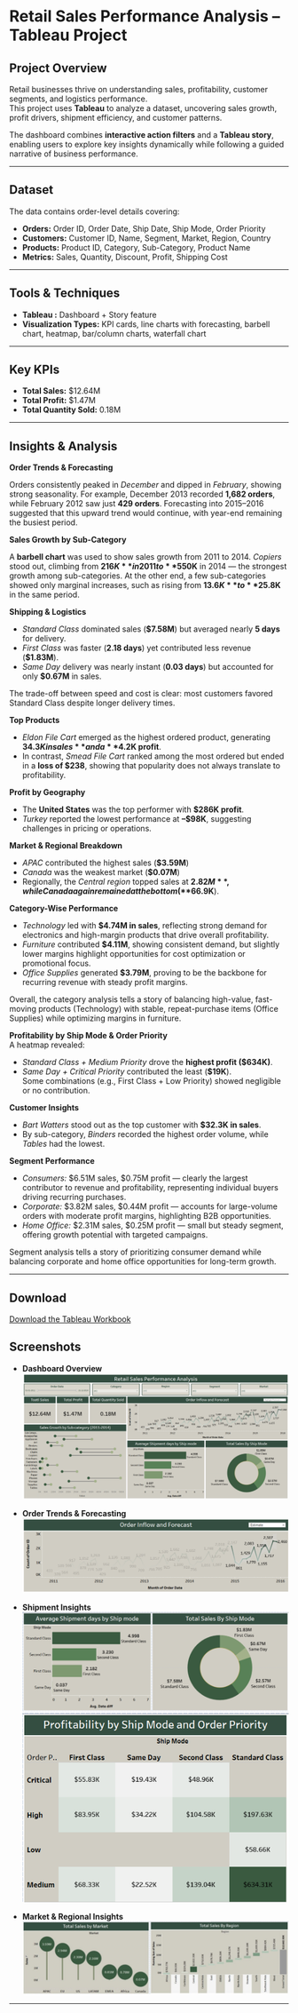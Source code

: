 # Retail Sales Performance Analysis – Tableau Project

## Project Overview

Retail businesses thrive on understanding sales, profitability, customer segments, and logistics performance.  
This project uses **Tableau** to analyze a dataset, uncovering sales growth, profit drivers, shipment efficiency, and customer patterns.

The dashboard combines **interactive action filters** and a **Tableau story**, enabling users to explore key insights dynamically while following a guided narrative of business performance.

---

## Dataset

The data contains order-level details covering:

* **Orders:** Order ID, Order Date, Ship Date, Ship Mode, Order Priority  
* **Customers:** Customer ID, Name, Segment, Market, Region, Country  
* **Products:** Product ID, Category, Sub-Category, Product Name  
* **Metrics:** Sales, Quantity, Discount, Profit, Shipping Cost  

---

## Tools & Techniques

* **Tableau :** Dashboard + Story feature 
* **Visualization Types:** KPI cards, line charts with forecasting, barbell chart, heatmap, bar/column charts, waterfall chart  

---

## Key KPIs

* **Total Sales:** $12.64M  
* **Total Profit:** $1.47M  
* **Total Quantity Sold:** 0.18M  

---

## Insights & Analysis

**Order Trends & Forecasting**  

Orders consistently peaked in *December* and dipped in *February*, showing strong seasonality. For example, December 2013 recorded **1,682 orders**, while February 2012 saw just **429 orders**. Forecasting into 2015–2016 suggested that this upward trend would continue, with year-end remaining the busiest period.

**Sales Growth by Sub-Category** 

A **barbell chart** was used to show sales growth from 2011 to 2014. *Copiers* stood out, climbing from **$216K** in 2011 to **$550K** in 2014 — the strongest growth among sub-categories. At the other end, a few sub-categories showed only marginal increases, such as rising from **$13.6K** to **$25.8K** in the same period.

**Shipping & Logistics**

* *Standard Class* dominated sales (**$7.58M**) but averaged nearly **5 days** for delivery.  
* *First Class* was faster (**2.18 days**) yet contributed less revenue (**$1.83M**).  
* *Same Day* delivery was nearly instant (**0.03 days**) but accounted for only **$0.67M** in sales.  

The trade-off between speed and cost is clear: most customers favored Standard Class despite longer delivery times.

**Top Products**

* *Eldon File Cart* emerged as the highest ordered product, generating **$34.3K in sales** and a **$4.2K profit**.  
* In contrast, *Smead File Cart* ranked among the most ordered but ended in a **loss of $238**, showing that popularity does not always translate to profitability.

**Profit by Geography**

* The **United States** was the top performer with **$286K profit**.  
* *Turkey* reported the lowest performance at **–$98K**, suggesting challenges in pricing or operations.

**Market & Regional Breakdown**

* *APAC* contributed the highest sales (**$3.59M**)  
* *Canada* was the weakest market (**$0.07M**)  
* Regionally, the *Central region* topped sales at **$2.82M**, while Canada again remained at the bottom (**$66.9K**).

**Category-Wise Performance**

* *Technology* led with **$4.74M in sales**, reflecting strong demand for electronics and high-margin products that drive overall profitability.  
* *Furniture* contributed **$4.11M**, showing consistent demand, but slightly lower margins highlight opportunities for cost optimization or promotional focus.  
* *Office Supplies* generated **$3.79M**, proving to be the backbone for recurring revenue with steady profit margins.  

Overall, the category analysis tells a story of balancing high-value, fast-moving products (Technology) with stable, repeat-purchase items (Office Supplies) while optimizing margins in furniture.

**Profitability by Ship Mode & Order Priority**  
A heatmap revealed:

* *Standard Class + Medium Priority* drove the **highest profit ($634K)**.  
* *Same Day + Critical Priority* contributed the least (**$19K**).  
  Some combinations (e.g., First Class + Low Priority) showed negligible or no contribution.

**Customer Insights**

* *Bart Watters* stood out as the top customer with **$32.3K in sales**.  
* By sub-category, *Binders* recorded the highest order volume, while *Tables* had the lowest.

**Segment Performance**

* *Consumers:* $6.51M sales, $0.75M profit — clearly the largest contributor to revenue and profitability, representing individual buyers driving recurring purchases.  
* *Corporate:* $3.82M sales, $0.44M profit — accounts for large-volume orders with moderate profit margins, highlighting B2B opportunities.  
* *Home Office:* $2.31M sales, $0.25M profit — small but steady segment, offering growth potential with targeted campaigns.  

Segment analysis tells a story of prioritizing consumer demand while balancing corporate and home office opportunities for long-term growth.

---
## Download 

[Download the Tableau Workbook](Retail_Sales_Performance_Analysis.twbx)

## Screenshots

* **Dashboard Overview**  
  ![Dashboard Overview](screenshots/dashboard_overview.png)

* **Order Trends & Forecasting**  
  ![Forecast_Insights](screenshots/forecast_insights.png)

* **Shipment Insights**
  ![Shipment_Insights](screenshots/shipment_insights.png)
  ![Shipment_Insights](screenshots/heatmap.png)

* **Market & Regional Insights**  
  ![Market Insights](screenshots/market_insights.jpg)

---

